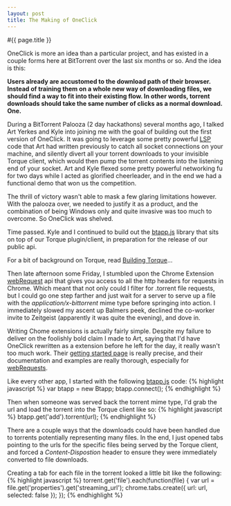 ```yaml
---
layout: post
title: The Making of OneClick
---
```


#{{ page.title }}

OneClick is more an idea than a particular project, and has existed in a couple forms here at BitTorrent over the last six months or so. And the idea is this:

__Users already are accustomed to the download path of their browser. Instead of training them on a whole new way of downloading files, we should find a way to fit into their existing flow. In other words, torrent downloads should take the same number of clicks as a normal download. One.__

During a BitTorrent Palooza (2 day hackathons) several months ago, I talked Art Yerkes and Kyle into joining me with the goal of building out the first version of OneClick. It was going to leverage some pretty powerful [LSP](http://en.wikipedia.org/wiki/Layered_Service_Provider) code that Art had written previously to catch all socket connections on your machine, and silently divert all your torrent downloads to your invisible Torque client, which would then pump the torrent contents into the listening end of your socket. Art and Kyle flexed some pretty powerful networking fu for two days while I acted as glorified cheerleader, and in the end we had a functional demo that won us the competition. 

The thrill of victory wasn't able to mask a few glaring limitations however. With the palooza over, we needed to justify it as a product, and the combination of being Windows only and quite invasive was too much to overcome. So OneClick was shelved. 

Time passed. Kyle and I continued to build out the [btapp.js](http://github.com/bittorrenttorque/btapp) library that sits on top of our Torque plugin/client, in preparation for the release of our public api. 

For a bit of background on Torque, read [Building Torque](../../../2012/06/29/building-torque.html)...

Then late afternoon some Friday, I stumbled upon the Chrome Extension [webRequest](http://code.google.com/chrome/extensions/webRequest.html) api that gives you access to all the http headers for requests in Chrome. Which meant that not only could I filter for .torrent file requests, but I could go one step farther and just wait for a server to serve up a file with the *application/x-bittorrent* mime type before springing into action.  I immediately slowed my ascent up Balmers peek, declined the co-worker invite to Zeitgeist (apparently it was quite the evening), and dove in. 

Writing Chome extensions is actually fairly simple. Despite my failure to deliver on the foolishly bold claim I made to Art, saying that I'd have OneClick rewritten as a extension before he left for the day, it really wasn't too much work. Their [getting started page](http://code.google.com/chrome/extensions/getstarted.html) is really precise, and their documentation and examples are really thorough, especially for [webRequests](http://code.google.com/chrome/extensions/webRequest.html).

Like every other app, I started with the following [btapp.js](http://github.com/bittorrenttorque/btapp) code:
{% highlight javascript %}
var btapp = new Btapp;
btapp.connect();
{% endhighlight %}

Then when someone was served back the torrent mime type, I'd grab the url and load the torrent into the Torque client like so:
{% highlight javascript %}
btapp.get('add').torrent(url);
{% endhighlight %}

There are a couple ways that the downloads could have been handled due to torrents potentially representing many files. In the end, I just opened tabs pointing to the urls for the specific files being served by the Torque client, and forced a *Content-Dispostion* header to ensure they were immediately converted to file downloads.

Creating a tab for each file in the torrent looked a little bit like the following:
{% highlight javascript %}
torrent.get('file').each(function(file) {
	var url = file.get('properties').get('streaming_url');
	chrome.tabs.create({
	url: url,
	selected: false
	});
});
{% endhighlight %}